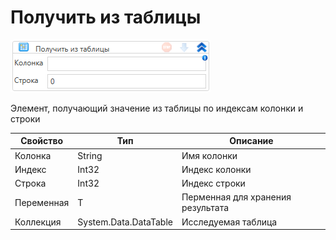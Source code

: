 # Получить из таблицы

![](<../../../../.gitbook/assets/image (966).png>)

Элемент, получающий значение из таблицы по индексам колонки и строки

| Свойство   | Тип                   | Описание                          |
| ---------- | --------------------- | --------------------------------- |
| Колонка    | String                | Имя колонки                       |
| Индекс     | Int32                 | Индекс колонки                    |
| Строка     | Int32                 | Индекс строки                     |
| Переменная | T                     | Перменная для хранения результата |
| Коллекция  | System.Data.DataTable | Исследуемая таблица               |

